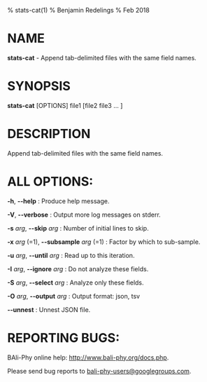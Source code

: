 % stats-cat(1)
% Benjamin Redelings
% Feb 2018

# NAME

**stats-cat** - Append tab-delimited files with the same field names.

# SYNOPSIS

**stats-cat** [OPTIONS] file1 [file2 file3 ... ]

# DESCRIPTION

Append tab-delimited files with the same field names.

# ALL OPTIONS:
**-h**, **--help**
: Produce help message.

**-V**, **--verbose**
: Output more log messages on stderr.

**-s** _arg_, **--skip** _arg_
: Number of initial lines to skip.

**-x** _arg_ (=1), **--subsample** _arg_ (=1)
: Factor by which to sub-sample.

**-u** _arg_, **--until** _arg_
: Read up to this iteration.

**-I** _arg_, **--ignore** _arg_
: Do not analyze these fields.

**-S** _arg_, **--select** _arg_
: Analyze only these fields.

**-O** _arg_, **--output** _arg_
: Output format: json, tsv

**--unnest**
: Unnest JSON file.


# REPORTING BUGS:
 BAli-Phy online help: <http://www.bali-phy.org/docs.php>.

Please send bug reports to <bali-phy-users@googlegroups.com>.

